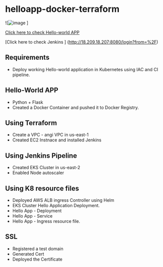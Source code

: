 # helloapp-docker-terraform

![![image](https://user-images.githubusercontent.com/30200458/177696662-4bddedbc-fd15-4208-90a4-7cd5fad11766.png)
]

[Click here to check  Hello-world APP ](https://saneetanarla.angi-interview-assignment.com/)

[Click here to check Jenkins  ] (http://18.209.18.207:8080/login?from=%2F)

## Requirements
- Deploy working Hello-world application in Kubernetes using IAC and CI pipeline.

## Hello-World APP
- Python + Flask
- Created a Docker Container and pushed it to Docker Registry.


## Using Terraform 
-   Create a VPC - angi VPC in us-east-1
-   Created EC2 Instnace and installed Jenkins

## Using Jenkins Pipeline
- Created EKS Cluster in us-east-2 
- Enabled Node autoscaler

## Using K8 resource files
- Deployed AWS ALB ingress Controller using Helm
- EKS Cluster Hello Application Deployment.
- Hello App - Deployment
- Hello App - Service
- Hello App - Ingress resource file.

## SSL 
- Registered a test domain
- Generated Cert
- Deployed the Certificate 

